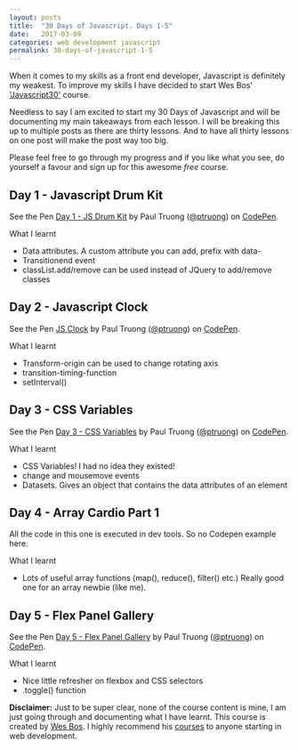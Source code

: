 ```yaml
---
layout: posts
title:  "30 Days of Javascript. Days 1-5"
date:   2017-03-09
categories: web development javascript
permalink: 30-days-of-javascript-1-5
---
```

When it comes to my skills as a front end developer, Javascript is definitely my weakest. To improve my skills I have decided to start Wes Bos' ['Javascript30'](https://javascript30.com/) course. 

Needless to say I am excited to start my 30 Days of Javascript and will be documenting my main takeaways from each lesson. I will be breaking this up to multiple posts as there are thirty lessons. And to have all thirty lessons on one post will make the post way too big.

Please feel free to go through my progress and if you like what you see, do yourself a favour and sign up for this awesome *free* course.

## Day 1 - Javascript Drum Kit

<p data-height="328" data-theme-id="dark" data-slug-hash="b18a9380de9938838ec521e4d702ca50" data-default-tab="result" data-user="ptruong" data-embed-version="2" data-pen-title="Day 1 - JS Drum Kit" class="codepen">See the Pen <a href="https://codepen.io/ptruong/pen/b18a9380de9938838ec521e4d702ca50/">Day 1 - JS Drum Kit</a> by Paul Truong (<a href="http://codepen.io/ptruong">@ptruong</a>) on <a href="http://codepen.io">CodePen</a>.</p>
<script async src="https://production-assets.codepen.io/assets/embed/ei.js"></script>

What I learnt
*   Data attributes. A custom attribute you can add, prefix with data-
*   Transitionend event
*   classList.add/remove can be used instead of JQuery to add/remove classes

## Day 2 - Javascript Clock

<p data-height="526" data-theme-id="dark" data-slug-hash="b7a09f64400f3bb8ba61b14bab3ba22c" data-default-tab="result" data-user="ptruong" data-embed-version="2" data-pen-title="JS Clock" class="codepen">See the Pen <a href="https://codepen.io/ptruong/pen/b7a09f64400f3bb8ba61b14bab3ba22c/">JS Clock</a> by Paul Truong (<a href="http://codepen.io/ptruong">@ptruong</a>) on <a href="http://codepen.io">CodePen</a>.</p>
<script async src="https://production-assets.codepen.io/assets/embed/ei.js"></script>

What I learnt
*   Transform-origin can be used to change rotating axis
*   transition-timing-function
*   setInterval()

## Day 3 - CSS Variables

<p data-height="631" data-theme-id="dark" data-slug-hash="ee16344c6216f13e9da0d3e8e8b8f2ea" data-default-tab="result" data-user="ptruong" data-embed-version="2" data-pen-title="Day 3 - CSS Variables" class="codepen">See the Pen <a href="https://codepen.io/ptruong/pen/ee16344c6216f13e9da0d3e8e8b8f2ea/">Day 3 - CSS Variables</a> by Paul Truong (<a href="http://codepen.io/ptruong">@ptruong</a>) on <a href="http://codepen.io">CodePen</a>.</p>
<script async src="https://production-assets.codepen.io/assets/embed/ei.js"></script>

What I learnt
*   CSS Variables! I had no idea they existed!
*   change and mousemove events
*   Datasets. Gives an object that contains the data attributes of an element

## Day 4 - Array Cardio Part 1

All the code in this one is executed in dev tools. So no Codepen example here.

What I learnt
*   Lots of useful array functions (map(), reduce(), filter() etc.) Really good one for an array newbie (like me).

## Day 5 - Flex Panel Gallery

<p data-height="434" data-theme-id="dark" data-slug-hash="RpZPgr" data-default-tab="result" data-user="ptruong" data-embed-version="2" data-pen-title="Day 5 - Flex Panel Gallery" class="codepen">See the Pen <a href="https://codepen.io/ptruong/pen/RpZPgr/">Day 5 - Flex Panel Gallery</a> by Paul Truong (<a href="http://codepen.io/ptruong">@ptruong</a>) on <a href="http://codepen.io">CodePen</a>.</p>
<script async src="https://production-assets.codepen.io/assets/embed/ei.js"></script>

What I learnt
*   Nice little refresher on flexbox and CSS selectors
*   .toggle() function   

**Disclaimer:** Just to be super clear, none of the course content is mine, I am just going through and documenting what I have learnt. This course is created by [Wes Bos](http://wesbos.com/). I highly recommend his [courses](http://wesbos.com/courses/) to anyone starting in web development.
